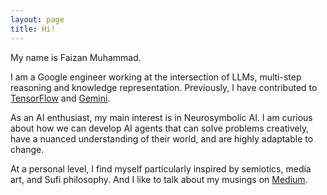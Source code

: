 ```yaml
---
layout: page
title: Hi!
---
```


<div class="hero inner">
    <p class="hero-text">
    My name is Faizan Muhammad.
	</p>
    <p></p>
    <p class="hero-text">
    I am a Google engineer working at the intersection of LLMs, multi-step reasoning and knowledge representation. Previously, I have contributed to <a href="https://www.tensorflow.org/">TensorFlow</a> and <a href="https://goo.gle/GeminiPaper">Gemini</a>. 
    </p>
	<p></p>
    <p class="hero-text">
    As an AI enthusiast, my main interest is in Neurosymbolic AI. I am curious about how we can develop AI agents that can solve problems creatively, have a nuanced understanding of their world, and are highly adaptable to change.
    </p>
    <p></p>
    <p class="hero-text">
    At a personal level, I find myself particularly inspired by semiotics, media art, and Sufi philosophy. And I like to talk about my musings on <a href="https://medium.com/@faizan.muham">Medium</a>.
    </p>
</div>  

